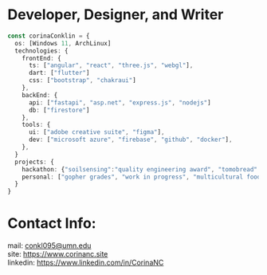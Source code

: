 # Developer, Designer, and Writer
```ts
const corinaConklin = {
  os: [Windows 11, ArchLinux]
  technologies: {
    frontEnd: {
      ts: ["angular", "react", "three.js", "webgl"],
      dart: ["flutter"]
      css: ["bootstrap", "chakraui"]
    },
    backEnd: {
      api: ["fastapi", "asp.net", "express.js", "nodejs"]
      db: ["firestore"]
    },
    tools: {
      ui: ["adobe creative suite", "figma"],
      dev: ["microsoft azure", "firebase", "github", "docker"],
    },
  }
  projects: {
    hackathon: {"soilsensing":"quality engineering award", "tomobread":"hackers' choice award", "ingrained":null},
    personal: ["gopher grades", "work in progress", "multicultural food club"],
  }
}
```
# Contact Info:
mail: conkl095@umn.edu <br />
site: https://www.corinanc.site <br />
linkedin: https://www.linkedin.com/in/CorinaNC <br />
